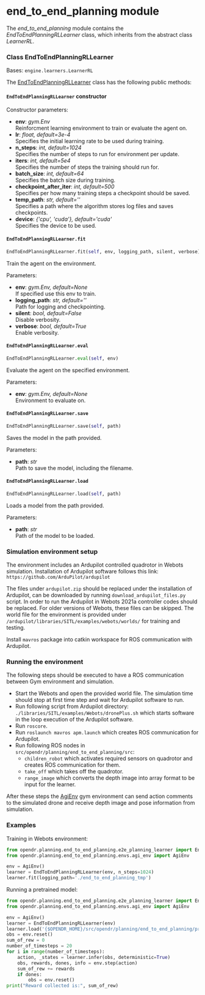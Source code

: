 # end_to_end_planning module

The *end_to_end_planning* module contains the *EndToEndPlanningRLLearner* class, which inherits from the abstract 
class *LearnerRL*.

### Class EndToEndPlanningRLLearner
Bases: `engine.learners.LearnerRL`



The [EndToEndPlanningRLLearner](/src/opendr/planning/end_to_end_planning/e2e_planning_learner.py) class has the 
following public methods:

#### `EndToEndPlanningRLLearner` constructor

Constructor parameters:

- **env**: *gym.Env*\
  Reinforcment learning environment to train or evaluate the agent on.
- **lr**: *float, default=3e-4*\
  Specifies the initial learning rate to be used during training.
- **n_steps**: *int, default=1024*\
  Specifies the number of steps to run for environment per update.
- **iters**: *int, default=5e4*\
  Specifies the number of steps the training should run for.
- **batch_size**: *int, default=64*\
  Specifies the batch size during training.
- **checkpoint_after_iter**: *int, default=500*\
  Specifies per how many training steps a checkpoint should be saved.
- **temp_path**: *str, default=''*\
  Specifies a path where the algorithm stores log files and saves checkpoints.
- **device**: *{'cpu', 'cuda'}, default='cuda'*\
  Specifies the device to be used.

#### `EndToEndPlanningRLLearner.fit`
```python
EndToEndPlanningRLLearner.fit(self, env, logging_path, silent, verbose)
```

Train the agent on the environment.

Parameters:

- **env**: *gym.Env, default=None*\
  If specified use this env to train.
- **logging_path**: *str, default=''*\
  Path for logging and checkpointing.
- **silent**: *bool, default=False*\
  Disable verbosity.
- **verbose**: *bool, default=True*\
  Enable verbosity.


#### `EndToEndPlanningRLLearner.eval`
```python
EndToEndPlanningRLLearner.eval(self, env)
```
Evaluate the agent on the specified environment.

Parameters:

- **env**: *gym.Env, default=None*\
  Environment to evaluate on.


#### `EndToEndPlanningRLLearner.save`
```python
EndToEndPlanningRLLearner.save(self, path)
```
Saves the model in the path provided.

Parameters:

- **path**: *str*\
  Path to save the model, including the filename.


#### `EndToEndPlanningRLLearner.load`
```python
EndToEndPlanningRLLearner.load(self, path)
```
Loads a model from the path provided.

Parameters:

- **path**: *str*\
  Path of the model to be loaded.




### Simulation environment setup

The environment includes an Ardupilot controlled quadrotor in Webots simulation. 
Installation of Ardupilot software follows this link: `https://github.com/ArduPilot/ardupilot`

The files under `ardupilot.zip` should be replaced under the installation of Ardupilot, can be downloaded by running 
`download_ardupilot_files.py` script.
In order to run the Ardupilot in Webots 2021a controller codes should be replaced. 
For older versions of Webots, these files can be skipped.
The world file for the environment is provided 
under `/ardupilot/libraries/SITL/examples/webots/worlds/` for training and testing.

Install `mavros` package into catkin workspace for ROS communication with Ardupilot. 

### Running the environment

The following steps should be executed to have a ROS communication between Gym environment and simulation.
- Start the Webots and open the provided world file. The simulation time should stop at first time step and wait for 
Ardupilot software to run.
- Run following script from Ardupilot directory: `./libraries/SITL/examples/Webots/dronePlus.sh` which starts 
software in the loop execution of the Ardupilot software.
- Run `roscore`.
- Run `roslaunch mavros apm.launch` which creates ROS communication for Ardupilot.
- Run following ROS nodes in `src/opendr/planning/end_to_end_planning/src`:
  - `children_robot` which activates required sensors on quadrotor and creates ROS communication for them. 
  - `take_off` which takes off the quadrotor.
  - `range_image` which converts the depth image into array format to be input for the learner.
  
After these steps the [AgiEnv](src/opendr/planning/end_to_end_planning/envs/agi_env.py) gym environment can send 
action comments to the simulated drone and receive depth image and pose information from simulation. 

### Examples

Training in Webots environment:

```python
from opendr.planning.end_to_end_planning.e2e_planning_learner import EndToEndPlanningRLLearner
from opendr.planning.end_to_end_planning.envs.agi_env import AgiEnv

env = AgiEnv()
learner = EndToEndPlanningRLLearner(env, n_steps=1024)
learner.fit(logging_path='./end_to_end_planning_tmp')
```


Running a pretrained model:

```python
from opendr.planning.end_to_end_planning.e2e_planning_learner import EndToEndPlanningRLLearner
from opendr.planning.end_to_end_planning.envs.agi_env import AgiEnv

env = AgiEnv()
learner = EndToEndPlanningRLLearner(env)
learner.load('{$OPENDR_HOME}/src/opendr/planning/end_to_end_planning/pretrained_model/saved_model.zip')
obs = env.reset()
sum_of_rew = 0
number_of_timesteps = 20
for i in range(number_of_timesteps):
    action, _states = learner.infer(obs, deterministic=True)
    obs, rewards, dones, info = env.step(action)
    sum_of_rew += rewards
    if dones:
        obs = env.reset()
print("Reward collected is:", sum_of_rew)
```